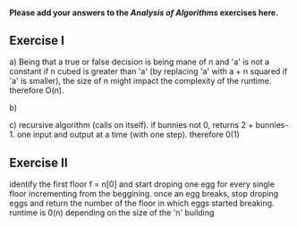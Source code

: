#### Please add your answers to the ***Analysis of  Algorithms*** exercises here.

## Exercise I

a)  Being that a true or false decision is being mane of n and 'a' is not a constant if n cubed is greater than 'a' (by replacing 'a' with a + n squared if 'a' is smaller), the size of n might impact the complexity of the runtime. therefore O(n).

b)


c) recursive algorithm (calls on itself). if bunnies not 0, returns 2 + bunnies-1. one input and output at a time (with one step). therefore 0(1)

## Exercise II


identify the first floor f = n[0] and start droping one egg for every single floor incrementing from the beggining. once an egg breaks, stop droping eggs and return the number of the floor in which eggs started breaking. runtime is 0(n) depending on the size of the 'n' building
